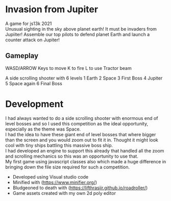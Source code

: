 # Invasion from Jupiter
A game for js13k 2021  
Unusual sighting in the sky above planet earth! It must be invaders from Jupiiter!
Assemble our top pilots to defend planet Earth and launch a counter attack on Jupiter!

## Gameplay
WASD/ARROW Keys to move
K to fire
L to use Tractor beam

A side scrolling shooter with 6 levels
1 Earth
2 Space
3 First Boss
4 Jupiter
5 Space again
6 Final Boss

# Development
I had always wanted to do a side scrolling shooter with enormous end of level bosses and so I used this competition as the ideal opportunity, especially as the theme was Space.  
I had the idea to have these giant end of level bosses that where bigger than the screen and you would zoom out to fit it in. Thought it might look cool with tiny ships battling this massive boss ship.  
I had developed an engine to support this already that handled all the zoom and scrolling mechanics so this was an opportunity to use that.  
My first game using javascript classes also which made a huge difference in bringing down the file size required for such a competition.

* Developed using Visual studio code
* Minified with (https://www.minifier.org/)
* Bludgeoned to death with (https://lifthrasiir.github.io/roadroller/)
* Game assets created with my own 2d poly editor


